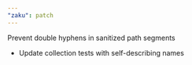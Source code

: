 ```yaml
---
"zaku": patch
---
```


Prevent double hyphens in sanitized path segments

- Update collection tests with self-describing names
